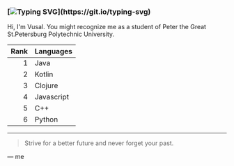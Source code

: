 ### [![Typing SVG](https://readme-typing-svg.herokuapp.com?font=Fira+Code&pause=1000&color=000000&vCenter=true&height=20&lines=Loading+.+.+.)](https://git.io/typing-svg)   
Hi, I'm Vusal. You might recognize me as a student of Peter the Great St.Petersburg Polytechnic University.

| Rank | Languages |
|-----:|-----------|
|     1| Java      |
|     2| Kotlin    |
|     3| Clojure   |
|     4| Javascript|
|     5| C++       |
|     6| Python    |

---
> Strive for a better future and never forget your past.

— me
